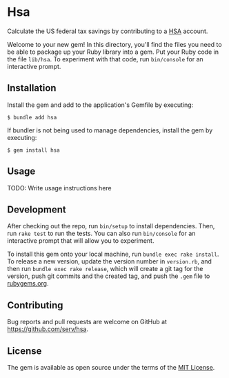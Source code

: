 # Hsa

Calculate the US federal tax savings by contributing to a [HSA](https://techkwondo.xyz/hsa) account.

Welcome to your new gem! In this directory, you'll find the files you need to be able to package up your Ruby library into a gem. Put your Ruby code in the file `lib/hsa`. To experiment with that code, run `bin/console` for an interactive prompt.

## Installation

Install the gem and add to the application's Gemfile by executing:

    $ bundle add hsa

If bundler is not being used to manage dependencies, install the gem by executing:

    $ gem install hsa

## Usage

TODO: Write usage instructions here

## Development

After checking out the repo, run `bin/setup` to install dependencies. Then, run `rake test` to run the tests. You can also run `bin/console` for an interactive prompt that will allow you to experiment.

To install this gem onto your local machine, run `bundle exec rake install`. To release a new version, update the version number in `version.rb`, and then run `bundle exec rake release`, which will create a git tag for the version, push git commits and the created tag, and push the `.gem` file to [rubygems.org](https://rubygems.org).

## Contributing

Bug reports and pull requests are welcome on GitHub at https://github.com/serv/hsa.

## License

The gem is available as open source under the terms of the [MIT License](https://opensource.org/licenses/MIT).
